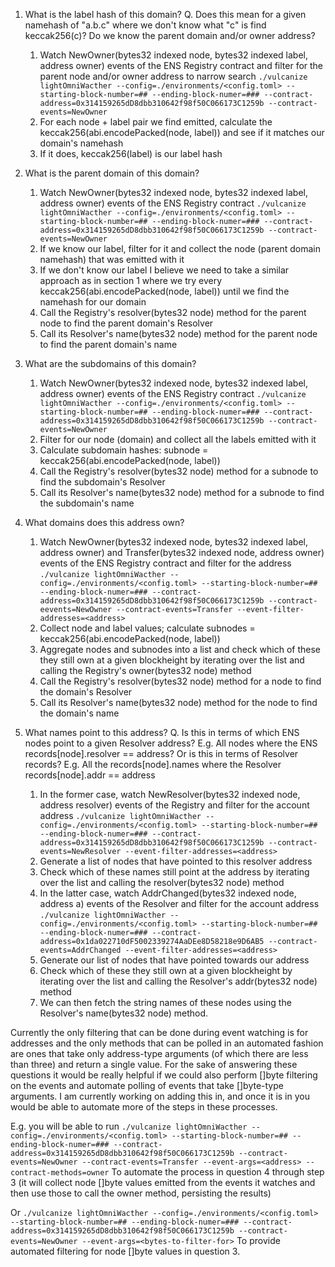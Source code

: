 1. What is the label hash of this domain?
    Q. Does this mean for a given namehash of "a.b.c" where we don't know what "c" is find keccak256(c)? Do we know the parent domain and/or owner address?
    1. Watch NewOwner(bytes32 indexed node, bytes32 indexed label, address owner) events of the ENS Registry contract and filter for the parent node and/or owner address to narrow search
    `./vulcanize lightOmniWacther --config=./environments/<config.toml> --starting-block-number=## --ending-block-numer=### --contract-address=0x314159265dD8dbb310642f98f50C066173C1259b --contract-events=NewOwner`
    2. For each node + label pair we find emitted, calculate the keccak256(abi.encodePacked(node, label)) and see if it matches our domain's namehash
    3. If it does, keccak256(label) is our label hash

2. What is the parent domain of this domain?
    1. Watch NewOwner(bytes32 indexed node, bytes32 indexed label, address owner) events of the ENS Registry contract
    `./vulcanize lightOmniWacther --config=./environments/<config.toml> --starting-block-number=## --ending-block-numer=### --contract-address=0x314159265dD8dbb310642f98f50C066173C1259b --contract-events=NewOwner`
    2. If we know our label, filter for it and collect the node (parent domain namehash) that was emitted with it
    3. If we don't know our label I believe we need to take a similar approach as in section 1 where we try every keccak256(abi.encodePacked(node, label)) until we find the namehash for our domain
    4. Call the Registry's resolver(bytes32 node) method for the parent node to find the parent domain's Resolver
    5. Call its Resolver's name(bytes32 node) method for the parent node to find the parent domain's name

3. What are the subdomains of this domain?
    1. Watch NewOwner(bytes32 indexed node, bytes32 indexed label, address owner) events of the ENS Registry contract
    `./vulcanize lightOmniWacther --config=./environments/<config.toml> --starting-block-number=## --ending-block-numer=### --contract-address=0x314159265dD8dbb310642f98f50C066173C1259b --contract-events=NewOwner`
    2. Filter for our node (domain) and collect all the labels emitted with it
    3. Calculate subdomain hashes: subnode = keccak256(abi.encodePacked(node, label))
    4. Call the Registry's resolver(bytes32 node) method for a subnode to find the subdomain's Resolver
    5. Call its Resolver's name(bytes32 node) method for a subnode to find the subdomain's name

4. What domains does this address own?
    1. Watch NewOwner(bytes32 indexed node, bytes32 indexed label, address owner) and Transfer(bytes32 indexed node, address owner) events of the ENS Registry contract and filter for the address
    `./vulcanize lightOmniWacther --config=./environments/<config.toml> --starting-block-number=## --ending-block-numer=### --contract-address=0x314159265dD8dbb310642f98f50C066173C1259b --contract-eevents=NewOwner --contract-events=Transfer --event-filter-addresses=<address>`
    2. Collect node and label values; calculate subnodes = keccak256(abi.encodePacked(node, label))
    3. Aggregate nodes and subnodes into a list and check which of these they still own at a given blockheight by iterating over the list and calling the Registry's owner(bytes32 node) method
    4. Call the Registry's resolver(bytes32 node) method for a node to find the domain's Resolver
    5. Call its Resolver's name(bytes32 node) method for the node to find the domain's name

5. What names point to this address?
    Q. Is this in terms of which ENS nodes point to a given Resolver address? E.g. All nodes where the ENS records[node].resolver == address? Or is this in terms of Resolver records? E.g. All the records[node].names where the Resolver records[node].addr == address
    1. In the former case, watch NewResolver(bytes32 indexed node, address resolver) events of the Registry and filter for the account address
    `./vulcanize lightOmniWacther --config=./environments/<config.toml> --starting-block-number=## --ending-block-numer=### --contract-address=0x314159265dD8dbb310642f98f50C066173C1259b --contract-events=NewResolver --event-filter-addresses=<address>`
    2. Generate a list of nodes that have pointed to this resolver address
    3. Check which of these names still point at the address by iterating over the list and calling the resolver(bytes32 node) method
    1. In the latter case, watch AddrChanged(bytes32 indexed node, address a) events of the Resolver and filter for the account address
    `./vulcanize lightOmniWacther --config=./environments/<config.toml> --starting-block-number=## --ending-block-numer=### --contract-address=0x1da022710dF5002339274AaDEe8D58218e9D6AB5 --contract-events=AddrChanged --event-filter-addresses=<address>`
    2. Generate our list of nodes that have pointed towards our address
    3. Check which of these they still own at a given blockheight by iterating over the list and calling the Resolver's addr(bytes32 node) method
    4. We can then fetch the string names of these nodes using the Resolver's name(bytes32 node) method.


Currently the only filtering that can be done during event watching is for addresses and the only methods
that can be polled in an automated fashion are ones that take only address-type arguments (of which there
are less than three) and return a single value. For the sake of answering these questions it would be really helpful if
we could also perform []byte filtering on the events and automate polling of events that take []byte-type arguments. I am
currently working on adding this in, and once it is in you would be able to automate more of the steps in these processes.

E.g. you will be able to run
`./vulcanize lightOmniWacther --config=./environments/<config.toml> --starting-block-number=## --ending-block-numer=### --contract-address=0x314159265dD8dbb310642f98f50C066173C1259b --contract-events=NewOwner --contract-events=Transfer --event-args=<address> --contract-methods=owner`
To automate the process in question 4 through step 3 (it will collect node []byte values emitted from the events it watches and then use those to call the owner method, persisting the results)

Or
`./vulcanize lightOmniWacther --config=./environments/<config.toml> --starting-block-number=## --ending-block-numer=### --contract-address=0x314159265dD8dbb310642f98f50C066173C1259b --contract-events=NewOwner --event-args=<bytes-to-filter-for>`
To provide automated filtering for node []byte values in question 3.
